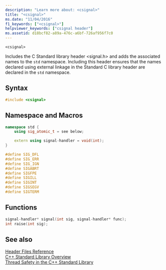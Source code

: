 ```yaml
---
description: "Learn more about: <csignal>"
title: "<csignal>"
ms.date: "11/04/2016"
f1_keywords: ["<csignal>"]
helpviewer_keywords: ["csignal header"]
ms.assetid: d18bcf82-a89a-476c-a6bf-726af956f7c0
---
```

`<csignal>`

Includes the C Standard library header \<signal.h> and adds the associated names to the `std` namespace. Including this header ensures that the names declared using external linkage in the Standard C library header are declared in the `std` namespace.

## Syntax

```cpp
#include <csignal>
```

## Namespace and Macros

```cpp
namespace std {
    using sig_atomic_t = see below;

    extern using signal-handler = void(int);
}

#define SIG_DFL
#define SIG_ERR
#define SIG_IGN
#define SIGABRT
#define SIGFPE
#define SIGILL
#define SIGINT
#define SIGSEGV
#define SIGTERM
```

## Functions

```cpp
signal-handler* signal(int sig, signal-handler* func);
int raise(int sig);
```

## See also

[Header Files Reference](../standard-library/cpp-standard-library-header-files.md)\
[C++ Standard Library Overview](../standard-library/cpp-standard-library-overview.md)\
[Thread Safety in the C++ Standard Library](../standard-library/thread-safety-in-the-cpp-standard-library.md)
